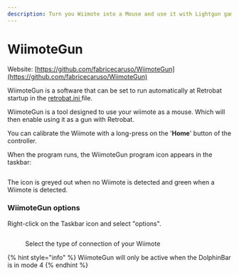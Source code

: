 ```yaml
---
description: Turn you Wiimote into a Mouse and use it with Lightgun games.
---
```


# WiimoteGun

Website: [https://github.com/fabricecaruso/WiimoteGun](https://github.com/fabricecaruso/WiimoteGun)



WiimoteGun is a software that can be set to run automatically at Retrobat startup in the [retrobat.ini ](../../../advanced-features/retrobat.ini.md)file.

WiimoteGun is a tool designed to use your wiimote as a mouse. Which will then enable using it as a gun with Retrobat.

You can calibrate the Wiimote with a long-press on the '**Home**' button of the controller.



When the program runs, the WiimoteGun program icon appears in the taskbar:

<figure><img src="https://i.imgur.com/ecKeyv4.png" alt=""><figcaption></figcaption></figure>

The icon is greyed out when no Wiimote is detected and green when a Wiimote is detected.

### WiimoteGun options

Right-click on the Taskbar icon and select "options".

<figure><img src="https://i.imgur.com/xwMideE.png" alt=""><figcaption><p>Select the type of connection of your Wiimote</p></figcaption></figure>

{% hint style="info" %}
WiimoteGun will only be active when the DolphinBar is in mode 4
{% endhint %}

